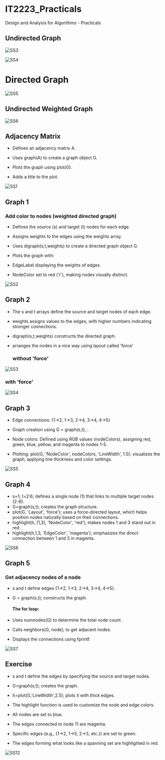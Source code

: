 
# IT2223_Practicals

Design and Analysis for Algorithms - Practicals

## Undirected Graph

![SS3](https://github.com/user-attachments/assets/6f5b70c8-fa8d-4db5-8eec-d110802abcdc)


![SS4](https://github.com/user-attachments/assets/01690d3d-8ddc-4383-9abf-ab04228fea03)


# Directed Graph

![SS5](https://github.com/user-attachments/assets/3a8d39fb-774a-45a1-aa61-25197183f3d1)


## Undirected Weighted Graph

![SS6](https://github.com/user-attachments/assets/403ea769-83d5-437f-b95e-5c15113d5ac8)



## Adjacency Matrix

- Defines an adjacency matrix A.
  
- Uses graph(A) to create a graph object G.
  
- Plots the graph using plot(G).
  
- Adds a title to the plot.

![SS1](https://github.com/user-attachments/assets/ed197c8e-9331-4ee0-a5a3-9fc111690e54)

## Graph 1

 ### Add color to nodes (weighted directed graph)
 
 
- Defines the source (s) and target (t) nodes for each edge.
  
- Assigns weights to the edges using the weights array.
  
- Uses digraph(s,t,weights) to create a directed graph object G.
  
- Plots the graph with:
  
- EdgeLabel displaying the weights of edges.
  
- NodeColor set to red ('r'), making nodes visually distinct.


![SS2](https://github.com/user-attachments/assets/f70b5705-2ad8-4fe9-8796-c7184c58d8b7)


## Graph 2

- The s and t arrays define the source and target nodes of each edge.
  
- weights assigns values to the edges, with higher numbers indicating stronger connections.
  
- digraph(s,t,weights) constructs the directed graph.

- arranges the nodes in a nice way using layout called 'force'

  ### without 'force'

![SS3](https://github.com/user-attachments/assets/f40ad4e3-0fc3-447f-9345-ddb0570ea550)


 ### with 'force'

 ![SS4](https://github.com/user-attachments/assets/7186bd4b-1132-40f6-9ef1-8c5adde8fcb4)



## Graph 3

- Edge connections: {1→2, 1→3, 2→4, 3→4, 4→5}
  
- Graph creation using G = graph(s,t); .
  
- Node colors: Defined using RGB values (nodeColors), assigning red, green, blue, yellow, and magenta to nodes 1-5.
  
- Plotting: plot(G, 'NodeColor', nodeColors, 'LineWidth', 1.5); visualizes the graph, applying line thickness and color settings.


![SS5](https://github.com/user-attachments/assets/4e52d7c3-08bc-41bd-9634-1fc699a31132)



## Graph 4

- s=1; t=2:6; defines a single node (1) that links to multiple target nodes (2-6).
- G=graph(s,t); creates the graph structure.
- plot(G, 'Layout', 'force'); uses a force-directed layout, which helps position nodes naturally based on their connections.
- highlight(h, [1,3], 'NodeColor', 'red'); makes nodes 1 and 3 stand out in red.
- highlight(h,1,3, 'EdgeColor', 'magenta'); emphasizes the direct connection between 1 and 3 in magenta.

![SS6](https://github.com/user-attachments/assets/79760dcb-0a8a-41ed-b5fc-e0e47b97112a)


## Graph 5

### Get adjacency nodes of a node

- s and t define edges {1→2, 1→3, 2→4, 3→4, 4→5}.
- G = graph(s,t); constructs the graph.

  #### The for loop:
- Uses numnodes(G) to determine the total node count.
- Calls neighbors(G, node); to get adjacent nodes.
- Displays the connections using fprintf.


![SS7](https://github.com/user-attachments/assets/8c874a57-9693-4db2-aba1-77528ba7a3c2)


## Exercise


- s and t define the edges by specifying the source and target nodes.
  
- G=graph(s,t); creates the graph.
  
- h=plot(G,'LineWidth',2.5); plots it with thick edges.
  
- The highlight function is used to customize the node and edge colors.
  
- All nodes are set to blue.
  
- The edges connected to node 11 are magenta.
  
- Specific edges (e.g., {1→2, 1→5, 2→3, etc.}) are set to green.
  
- The edges forming what looks like a spanning set are highlighted in red.


![SS12](https://github.com/user-attachments/assets/fde7d2e7-4fdc-444b-8600-376f6f52cbfd)

